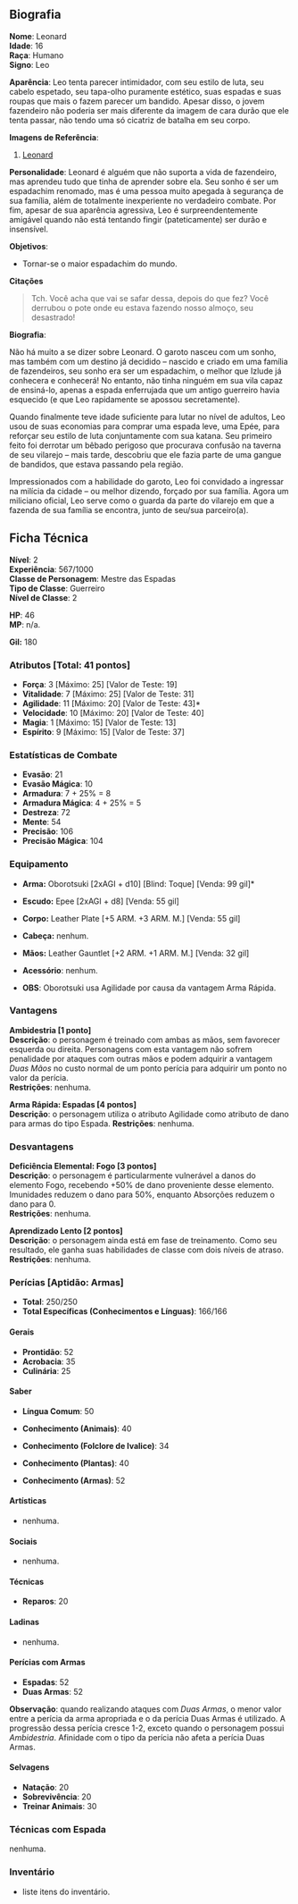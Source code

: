 ## Biografia

**Nome**: Leonard  
**Idade**: 16  
**Raça**: Humano  
**Signo**: Leo  

**Aparência**: Leo tenta parecer intimidador, com seu estilo de luta, seu cabelo espetado, seu tapa-olho puramente estético, suas espadas e suas roupas que mais o fazem parecer um bandido. Apesar disso, o jovem fazendeiro não poderia ser mais diferente da imagem de cara durão que ele tenta passar, não tendo uma só cicatriz de batalha em seu corpo.  

**Imagens de Referência**:  

1. [Leonard](http://imgur.com/a/4lTId)  

**Personalidade**: Leonard é alguém que não suporta a vida de fazendeiro, mas aprendeu tudo que tinha de aprender sobre ela. Seu sonho é ser um espadachim renomado, mas é uma pessoa muito apegada à segurança de sua família, além de totalmente inexperiente no verdadeiro combate. Por fim, apesar de sua aparência agressiva, Leo é surpreendentemente amigável quando não está tentando fingir (pateticamente) ser durão e insensível.   

**Objetivos**:  

* Tornar-se o maior espadachim do mundo.

**Citações**

> Tch. Você acha que vai se safar dessa, depois do que fez? Você derrubou o pote onde eu estava fazendo nosso almoço, seu desastrado!

**Biografia**:

Não há muito a se dizer sobre Leonard. O garoto nasceu com um sonho, mas também com um destino já decidido – nascido e criado em uma família de fazendeiros, seu sonho era ser um espadachim, o melhor que Izlude já conhecera e conhecerá! No entanto, não tinha ninguém em sua vila capaz de ensiná-lo, apenas a espada enferrujada que um antigo guerreiro havia esquecido (e que Leo rapidamente se apossou secretamente).

Quando finalmente teve idade suficiente para lutar no nível de adultos, Leo usou de suas economias para comprar uma espada leve, uma Epée, para reforçar seu estilo de luta conjuntamente com sua katana. Seu primeiro feito foi derrotar um bêbado perigoso que procurava confusão na taverna de seu vilarejo – mais tarde, descobriu que ele fazia parte de uma gangue de bandidos, que estava passando pela região.

Impressionados com a habilidade do garoto, Leo foi convidado a ingressar na milícia da cidade – ou melhor dizendo, forçado por sua família. Agora um miliciano oficial, Leo serve como o guarda da parte do vilarejo em que a fazenda de sua família se encontra, junto de seu/sua parceiro(a).

## Ficha Técnica

**Nível**: 2  
**Experiência**: 567/1000  
**Classe de Personagem**: Mestre das Espadas  
**Tipo de Classe**: Guerreiro  
**Nível de Classe**: 2  

**HP**: 46  
**MP**: n/a.

**Gil:** 180  

### Atributos [Total: 41 pontos]

* **Força**: 3 [Máximo: 25] [Valor de Teste: 19]  
* **Vitalidade**: 7 [Máximo: 25] [Valor de Teste: 31]  
* **Agilidade**: 11 [Máximo: 20] [Valor de Teste: 43]*  
* **Velocidade**: 10 [Máximo: 20] [Valor de Teste: 40]  
* **Magia**: 1 [Máximo: 15] [Valor de Teste: 13]  
* **Espírito**: 9 [Máximo: 15] [Valor de Teste: 37]  

### Estatísticas de Combate

* **Evasão**: 21  
* **Evasão Mágica**: 10
* **Armadura**: 7 + 25% = 8
* **Armadura Mágica**: 4 + 25% = 5
* **Destreza**: 72
* **Mente**: 54
* **Precisão**: 106
* **Precisão Mágica**: 104  

### Equipamento

* **Arma:** Oborotsuki [2xAGI + d10] [Blind: Toque] [Venda: 99 gil]*
* **Escudo:** Epee [2xAGI + d8] [Venda: 55 gil]
* **Corpo:** Leather Plate [+5 ARM. +3 ARM. M.] [Venda: 55 gil]
* **Cabeça:** nenhum.
* **Mãos:** Leather Gauntlet [+2 ARM. +1 ARM. M.] [Venda: 32 gil]
* **Acessório**: nenhum.

* **OBS**: Oborotsuki usa Agilidade por causa da vantagem Arma Rápida.

### Vantagens

**Ambidestria [1 ponto]**  
**Descrição**: o personagem é treinado com ambas as mãos, sem favorecer esquerda ou direita. Personagens com esta vantagem não sofrem penalidade por ataques com outras mãos e podem adquirir a vantagem *Duas Mãos* no custo normal de um ponto perícia para adquirir um ponto no valor da perícia.   
**Restrições**: nenhuma.  

**Arma Rápida: Espadas [4 pontos]**  
**Descrição**: o personagem utiliza o atributo Agilidade como atributo de dano para armas do tipo Espada.
**Restrições**: nenhuma.

### Desvantagens

**Deficiência Elemental: Fogo [3 pontos]**   
**Descrição**: o personagem é particularmente vulnerável a danos do elemento Fogo, recebendo +50% de dano proveniente desse elemento. Imunidades reduzem o dano para 50%, enquanto Absorções reduzem o dano para 0.  
**Restrições**: nenhuma.  

**Aprendizado Lento [2 pontos]**  
**Descrição**: o personagem ainda está em fase de treinamento. Como seu resultado, ele ganha suas habilidades de classe com dois níveis de atraso.   
**Restrições**: nenhuma.  

### Perícias [Aptidão: Armas]

* **Total**: 250/250
* **Total Específicas (Conhecimentos e Línguas)**: 166/166

#### Gerais
* **Prontidão**: 52
* **Acrobacia**: 35
* **Culinária**: 25

#### Saber
* **Língua Comum**: 50

* **Conhecimento (Animais)**: 40
* **Conhecimento (Folclore de Ivalice)**: 34
* **Conhecimento (Plantas)**: 40
* **Conhecimento (Armas)**: 52

#### Artísticas
* nenhuma.

#### Sociais
* nenhuma.

#### Técnicas
* **Reparos**: 20

#### Ladinas
* nenhuma.

#### Perícias com Armas
* **Espadas**: 52
* **Duas Armas**: 52

**Observação**: quando realizando ataques com *Duas Armas*, o menor valor entre a perícia da arma apropriada e o da perícia Duas Armas é utilizado. A progressão dessa perícia cresce 1-2, exceto quando o personagem possui *Ambidestria*. Afinidade com o tipo da perícia não afeta a perícia Duas Armas.  

#### Selvagens
* **Natação**: 20
* **Sobrevivência**: 20
* **Treinar Animais**: 30

### Técnicas com Espada
nenhuma.

### Inventário  

* liste itens do inventário.
